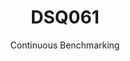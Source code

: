 ---
layout: docu
title: DSQ061
subtitle: Continuous Benchmarking
selected: TPC-DS
expanded: Benchmarking
benchmark: /individual_results/DSQ061.html
---